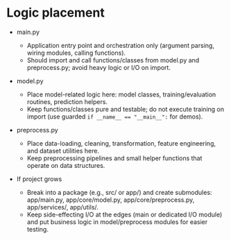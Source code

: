 # Logic placement

- main.py
  - Application entry point and orchestration only (argument parsing, wiring modules, calling functions).
  - Should import and call functions/classes from model.py and preprocess.py; avoid heavy logic or I/O on import.

- model.py
  - Place model-related logic here: model classes, training/evaluation routines, prediction helpers.
  - Keep functions/classes pure and testable; do not execute training on import (use guarded `if __name__ == "__main__":` for demos).

- preprocess.py
  - Place data-loading, cleaning, transformation, feature engineering, and dataset utilities here.
  - Keep preprocessing pipelines and small helper functions that operate on data structures.

- If project grows
  - Break into a package (e.g., src/ or app/) and create submodules: app/main.py, app/core/model.py, app/core/preprocess.py, app/services/, app/utils/.
  - Keep side-effecting I/O at the edges (main or dedicated I/O module) and put business logic in model/preprocess modules for easier testing.